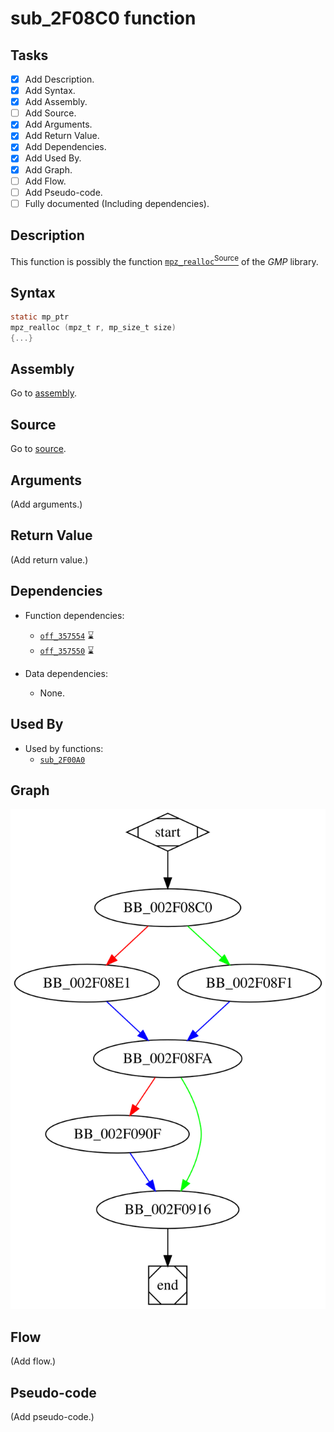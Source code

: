 # sub_2F08C0 function

## Tasks

- [X] Add Description.
- [X] Add Syntax.
- [X] Add Assembly.
- [ ] Add Source.
- [X] Add Arguments.
- [X] Add Return Value.
- [X] Add Dependencies.
- [X] Add Used By.
- [X] Add Graph.
- [ ] Add Flow.
- [ ] Add Pseudo-code.
- [ ] Fully documented (Including dependencies).

## Description

This function is possibly the function [`mpz_realloc`<sup>Source</sup>](https://github.com/idris-lang/Idris-dev/blob/master/rts/mini-gmp.c#L1454) of the *GMP* library.

## Syntax

```c
static mp_ptr
mpz_realloc (mpz_t r, mp_size_t size)
{...}
```

## Assembly

Go to [assembly](../asm/sub_2F08C0.asm).

## Source

Go to [source](../cc/sub_2F08C0.cc).

## Arguments

(Add arguments.)

## Return Value

(Add return value.)

## Dependencies

* Function dependencies:
  * [`off_357554`](off_357554.md) ⌛
  * [`off_357550`](off_357550.md) ⌛

* Data dependencies:
  * None.

## Used By

* Used by functions:
  * [`sub_2F00A0`](sub_2F00A0.md)

## Graph

![sub_2F08C0 Graph](../svg/sub_2F08C0.svg "sub_2F08C0 Graph")

## Flow

(Add flow.)

## Pseudo-code

(Add pseudo-code.)


